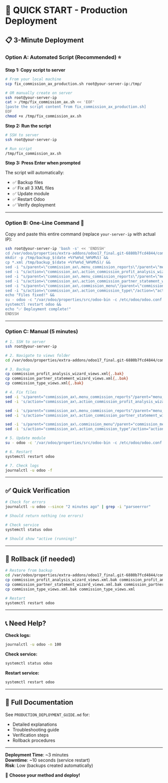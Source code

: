 # 🚀 QUICK START - Production Deployment

## 📋 3-Minute Deployment

### Option A: Automated Script (Recommended) ⭐

**Step 1: Copy script to server**
```bash
# From your local machine
scp fix_commission_ax_production.sh root@your-server-ip:/tmp/

# OR manually create on server
ssh root@your-server-ip
cat > /tmp/fix_commission_ax.sh << 'EOF'
[paste the script content from fix_commission_ax_production.sh]
EOF
chmod +x /tmp/fix_commission_ax.sh
```

**Step 2: Run the script**
```bash
# SSH to server
ssh root@your-server-ip

# Run script
/tmp/fix_commission_ax.sh
```

**Step 3: Press Enter when prompted**

The script will automatically:
- ✅ Backup files
- ✅ Fix all 3 XML files
- ✅ Update module
- ✅ Restart Odoo
- ✅ Verify deployment

---

### Option B: One-Line Command 🚀

Copy and paste this entire command (replace `your-server-ip` with actual IP):

```bash
ssh root@your-server-ip 'bash -s' << 'ENDSSH'
cd /var/odoo/properties/extra-addons/odoo17_final.git-6880b7fcd4844/commission_ax/views &&
mkdir -p /tmp/backup_$(date +%Y%m%d_%H%M%S) &&
cp *.xml /tmp/backup_$(date +%Y%m%d_%H%M%S)/ &&
sed -i "s/parent=\"commission_ax\.menu_commission_reports\"/parent=\"menu_commission_reports\"/g" commission_profit_analysis_wizard_views.xml &&
sed -i "s/action=\"commission_ax\.action_commission_profit_analysis_wizard\"/action=\"action_commission_profit_analysis_wizard\"/g" commission_profit_analysis_wizard_views.xml &&
sed -i "s/parent=\"commission_ax\.menu_commission_reports\"/parent=\"menu_commission_reports\"/g" commission_partner_statement_wizard_views.xml &&
sed -i "s/action=\"commission_ax\.action_commission_partner_statement_wizard\"/action=\"action_commission_partner_statement_wizard\"/g" commission_partner_statement_wizard_views.xml &&
sed -i "s/parent=\"commission_ax\.commission_menu\"/parent=\"commission_menu\"/g" commission_type_views.xml &&
sed -i "s/action=\"commission_ax\.action_commission_type\"/action=\"action_commission_type\"/g" commission_type_views.xml &&
echo "Files fixed!" &&
su - odoo -c "/var/odoo/properties/src/odoo-bin -c /etc/odoo/odoo.conf -d properties -u commission_ax --stop-after-init" &&
systemctl restart odoo &&
echo "✅ Deployment complete!"
ENDSSH
```

---

### Option C: Manual (5 minutes)

```bash
# 1. SSH to server
ssh root@your-server-ip

# 2. Navigate to views folder
cd /var/odoo/properties/extra-addons/odoo17_final.git-6880b7fcd4844/commission_ax/views

# 3. Backup
cp commission_profit_analysis_wizard_views.xml{,.bak}
cp commission_partner_statement_wizard_views.xml{,.bak}
cp commission_type_views.xml{,.bak}

# 4. Fix files
sed -i 's/parent="commission_ax\.menu_commission_reports"/parent="menu_commission_reports"/g' commission_profit_analysis_wizard_views.xml
sed -i 's/action="commission_ax\.action_commission_profit_analysis_wizard"/action="action_commission_profit_analysis_wizard"/g' commission_profit_analysis_wizard_views.xml

sed -i 's/parent="commission_ax\.menu_commission_reports"/parent="menu_commission_reports"/g' commission_partner_statement_wizard_views.xml
sed -i 's/action="commission_ax\.action_commission_partner_statement_wizard"/action="action_commission_partner_statement_wizard"/g' commission_partner_statement_wizard_views.xml

sed -i 's/parent="commission_ax\.commission_menu"/parent="commission_menu"/g' commission_type_views.xml
sed -i 's/action="commission_ax\.action_commission_type"/action="action_commission_type"/g' commission_type_views.xml

# 5. Update module
su - odoo -c '/var/odoo/properties/src/odoo-bin -c /etc/odoo/odoo.conf -d properties -u commission_ax --stop-after-init'

# 6. Restart
systemctl restart odoo

# 7. Check logs
journalctl -u odoo -f
```

---

## ✅ Quick Verification

```bash
# Check for errors
journalctl -u odoo --since "2 minutes ago" | grep -i "parseerror"

# Should return nothing (no errors)

# Check service
systemctl status odoo

# Should show "active (running)"
```

---

## 🔄 Rollback (if needed)

```bash
# Restore from backup
cd /var/odoo/properties/extra-addons/odoo17_final.git-6880b7fcd4844/commission_ax/views
cp commission_profit_analysis_wizard_views.xml.bak commission_profit_analysis_wizard_views.xml
cp commission_partner_statement_wizard_views.xml.bak commission_partner_statement_wizard_views.xml
cp commission_type_views.xml.bak commission_type_views.xml

# Restart
systemctl restart odoo
```

---

## 📞 Need Help?

**Check logs:**
```bash
journalctl -u odoo -n 100
```

**Check service:**
```bash
systemctl status odoo
```

**Restart service:**
```bash
systemctl restart odoo
```

---

## 📄 Full Documentation

See `PRODUCTION_DEPLOYMENT_GUIDE.md` for:
- Detailed explanations
- Troubleshooting guide
- Verification steps
- Rollback procedures

---

**Deployment Time**: ~3 minutes  
**Downtime**: ~10 seconds (service restart)  
**Risk**: Low (backups created automatically)

🎉 **Choose your method and deploy!**